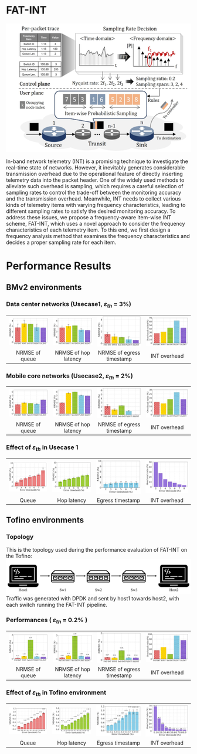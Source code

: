 # FAT-INT

<p align="center">
<img src="graphs/FAT_INT_thumbnail.jpg" alt="FAT-INT Overview" width="800">
  
In-band network telemetry (INT) is a promising technique to investigate the real-time state of networks. However, it inevitably generates considerable transmission overhead due to the operational feature of directly inserting telemetry data into the packet header. One of the widely used methods to alleviate such overhead is sampling, which requires a careful selection of sampling rates to control the trade-off between the monitoring accuracy and the transmission overhead. Meanwhile, INT needs to collect various kinds of telemetry items with varying frequency characteristics, leading to different sampling rates to satisfy the desired monitoring accuracy. To address these issues, we propose a frequency-aware item-wise INT scheme, FAT-INT, which uses a novel approach to consider the frequency characteristics of each telemetry item. To this end, we first design a frequency analysis method that examines the frequency characteristics and decides a proper sampling rate for each item. 

# Performance Results

## BMv2 environments
### Data center networks (Usecase1, $\varepsilon_{th}$ = 3%)
<table>
  <tr>
    <td align="center"><img src="graphs/NRMSE_queue_uc1.png" width="210"/></td>
    <td align="center"><img src="graphs/NRMSE_hop_uc1.png" width="210"/></td>
    <td align="center"><img src="graphs/NRMSE_egress_uc1.png" width="210"/></td>
    <td align="center"><img src="graphs/Overhead_uc1.png" width="210"/></td>
  </tr>
  <tr>
    <td align="center">NRMSE of queue</td>
    <td align="center">NRMSE of hop latency</td>
    <td align="center">NRMSE of egress timestamp</td>
    <td align="center">INT overhead</td>
  </tr>
</table>

### Mobile core networks (Usecase2, $\varepsilon_{th}$ = 2%)
<table>
  <tr>
    <td align="center"><img src="graphs/NRMSE_queue_uc2.png" width="210"/></td>
    <td align="center"><img src="graphs/NRMSE_hop_uc2.png" width="210"/></td>
    <td align="center"><img src="graphs/NRMSE_egress_uc2.png" width="210"/></td>
    <td align="center"><img src="graphs/Overhead_uc2.png" width="210"/></td>
  </tr>
  <tr>
    <td align="center">NRMSE of queue</td>
    <td align="center">NRMSE of hop latency</td>
    <td align="center">NRMSE of egress timestamp</td>
    <td align="center">INT overhead</td>
  </tr>
</table>

### Effect of $\varepsilon_{th}$ in Usecase 1
<table>
  <tr>
    <td align="center"><img src="graphs/Error_threshold_controllability_queue.png" width="210"/></td>
    <td align="center"><img src="graphs/Error_threshold_controllability_hop.png" width="210"/></td>
    <td align="center"><img src="graphs/Error_threshold_controllability_egress.png" width="210"/></td>
    <td align="center"><img src="graphs/Error_threshold_controllability_overhead.png" width="210"/></td>
  </tr>
  <tr>
    <td align="center">Queue</td>
    <td align="center">Hop latency</td>
    <td align="center">Egress timestamp</td>
    <td align="center">INT overhead</td>
  </tr>
</table>

## Tofino environments
### Topology
This is the topology used during the performance evaluation of FAT-INT on the Tofino:
<img src="graphs/Tofino_topology.png" widt="800"/>
Traffic was generated with DPDK and sent by host1 towards host2, with each switch running the FAT-INT pipeline.

### Performances ( $\varepsilon_{th}$ = 0.2% )
<table>
  <tr>
    <td align="center"><img src="graphs/NRMSE_queue_Tofino.png" width="210"/></td>
    <td align="center"><img src="graphs/NRMSE_hop_Tofino.png" width="210"/></td>
    <td align="center"><img src="graphs/NRMSE_egress_Tofino.png" width="210"/></td>
    <td align="center"><img src="graphs/Overhead_Tofino.png" width="210"/></td>
  </tr>
  <tr>
    <td align="center">NRMSE of queue</td>
    <td align="center">NRMSE of hop latency</td>
    <td align="center">NRMSE of egress timestamp</td>
    <td align="center">INT overhead</td>
  </tr>
</table>

### Effect of $\varepsilon_{th}$ in Tofino environment
<table>
  <tr>
    <td align="center"><img src="graphs/Error_threshold_controllability_queue_Tofino.png" width="210"/></td>
    <td align="center"><img src="graphs/Error_threshold_controllability_hop_Tofino.png" width="210"/></td>
    <td align="center"><img src="graphs/Error_threshold_controllability_egress_Tofino.png" width="210"/></td>
    <td align="center"><img src="graphs/Error_threshold_controllability_overhead_Tofino.png" width="210"/></td>
  </tr>
  <tr>
    <td align="center">Queue</td>
    <td align="center">Hop latency</td>
    <td align="center">Egress timestamp</td>
    <td align="center">INT overhead</td>
  </tr>
</table>



